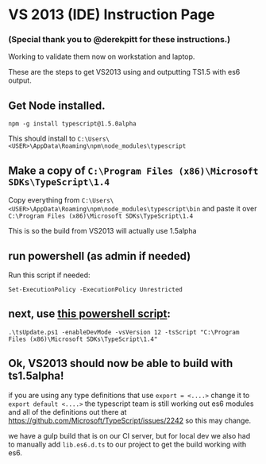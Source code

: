 # VS 2013 (IDE) Instruction Page

### (Special thank you to @derekpitt for these instructions.)

Working to validate them now on workstation and laptop.

These are the steps to get VS2013 using and outputting TS1.5 with es6 output.

## Get Node installed.

```
npm -g install typescript@1.5.0alpha
```

This should install to ```C:\Users\<USER>\AppData\Roaming\npm\node_modules\typescript```

## Make a copy of ```C:\Program Files (x86)\Microsoft SDKs\TypeScript\1.4```
Copy everything from ```C:\Users\<USER>\AppData\Roaming\npm\node_modules\typescript\bin```
and paste it over ```C:\Program Files (x86)\Microsoft SDKs\TypeScript\1.4```

This is so the build from VS2013 will actually use 1.5alpha

## run powershell (as admin if needed)

Run this script if needed:

```
Set-ExecutionPolicy -ExecutionPolicy Unrestricted
```

## next, use [this powershell script](https://github.com/cmichaelgraham/aurelia-typescript/blob/master/tsUpdate.ps1):
```
.\tsUpdate.ps1 -enableDevMode -vsVersion 12 -tsScript "C:\Program Files (x86)\Microsoft SDKs\TypeScript\1.4"
```

## Ok, VS2013 should now be able to build with ts1.5alpha!

if you are using any type definitions that use ```export = <....>``` change it to ```export default <....>```
the typescript team is still working out es6 modules and all of the definitions out there at https://github.com/Microsoft/TypeScript/issues/2242 so this may change.

we have a gulp build that is on our CI server, but for local dev we also had to manually add ```lib.es6.d.ts``` to our project to get the build working with es6.

